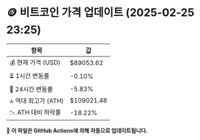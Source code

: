 # 🪙 비트코인 가격 업데이트 (2025-02-25 23:25)

| 항목                | 값 |
|--------------------|----------------|
| 💰 현재 가격 (USD) | $89053.62 |
| ⏳ 1시간 변동률    | -0.10% |
| 📆 24시간 변동률   | -5.83% |
| 🔝 역대 최고가 (ATH) | $109021.48 |
| 📉 ATH 대비 하락률 | -18.22% |

🔄 **이 파일은 GitHub Actions에 의해 자동으로 업데이트됩니다.**
